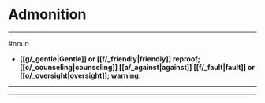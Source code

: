# Admonition
---
#noun
- **[[g/_gentle|Gentle]] or [[f/_friendly|friendly]] reproof; [[c/_counseling|counseling]] [[a/_against|against]] [[f/_fault|fault]] or [[o/_oversight|oversight]]; warning.**
---
---
